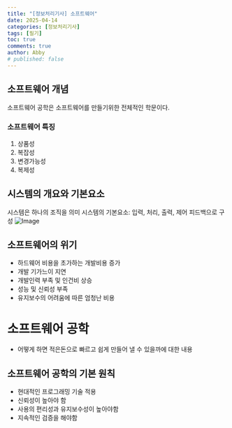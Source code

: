 ```yaml
---
title: "[정보처리기사] 소프트웨어"
date: 2025-04-14
categories: [정보처리기사]
tags: [필기]
toc: true 
comments: true 
author: Abby
# published: false
---
```



## 소프트웨어 개념
소프트웨어 공학은 소프트웨어를 만들기위한 전체적인 학문이다.
### 소프트웨어 특징 
1. 상품성
2. 복잡성
3. 변경가능성
4. 복제성

## 시스템의 개요와 기본요소
시스템은 하나의 조직을 의미
시스템의 기본요소: 입력, 처리, 출력, 제어 피드백으로 구성
![Image](https://github.com/user-attachments/assets/e95bbede-b641-47a6-a2d4-9ff684360da7)
## 소프트웨어의 위기
- 하드웨어 비용을 초가하는 개발비용 증가
- 개발 기가느이 지연
- 개발인력 부족 및 인건비 상승
- 성능 및 신뢰성 부족
- 유지보수의 어려움에 따른 엄청난 비용

# 소프트웨어 공학
- 어떻게 하면 적은돈으로 빠르고 쉽게 만들어 낼 수 있을까에 대한 내용
## 소프트웨어 공학의 기본 원칙
- 현대적인 프로그래밍 기술 적용
- 신뢰성이 높아야 함
- 사용의 편리성과 유지보수성이 높아야함
- 지속적인 검증을 해야함

